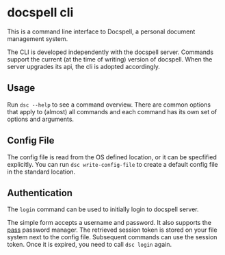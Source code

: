 # docspell cli

This is a command line interface to Docspell, a personal document
management system.

The CLI is developed independently with the docspell server. Commands
support the current (at the time of writing) version of docspell. When
the server upgrades its api, the cli is adopted accordingly.

## Usage

Run `dsc --help` to see a command overview. There are common options
that apply to (almost) all commands and each command has its own set
of options and arguments.


## Config File

The config file is read from the OS defined location, or it can be
specfified explicitly. You can run `dsc write-config-file` to create a
default config file in the standard location.

## Authentication

The `login` command can be used to initially login to docspell server.

The simple form accepts a username and password. It also supports the
[pass](https://www.passwordstore.org/) password manager. The retrieved
session token is stored on your file system next to the config file.
Subsequent commands can use the session token. Once it is expired, you
need to call `dsc login` again.
